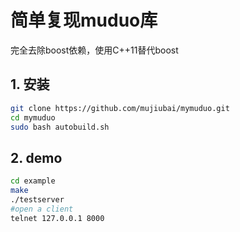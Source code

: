 # 简单复现muduo库

完全去除boost依赖，使用C++11替代boost



## 1. 安装

```bash
git clone https://github.com/mujiubai/mymuduo.git
cd mymuduo
sudo bash autobuild.sh
```



## 2. demo

```bash
cd example
make
./testserver
#open a client
telnet 127.0.0.1 8000
```

